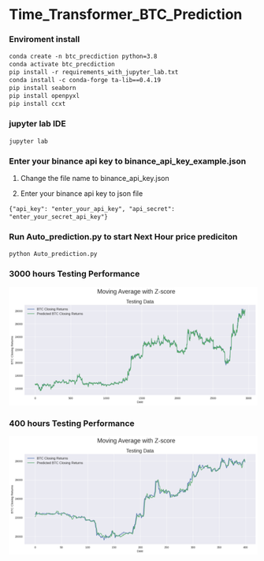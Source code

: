 # Time_Transformer_BTC_Prediction

### Enviroment install

```
conda create -n btc_precdiction python=3.8
conda activate btc_precdiction
pip install -r requirements_with_jupyter_lab.txt
conda install -c conda-forge ta-lib==0.4.19
pip install seaborn
pip install openpyxl
pip install ccxt
```
### jupyter lab IDE
```
jupyter lab
```

### Enter your binance api key to binance_api_key_example.json

1. Change the file name to binance_api_key.json 

2. Enter your binance api key to json file
```
{"api_key": "enter_your_api_key", "api_secret": "enter_your_secret_api_key"}
```

### Run Auto_prediction.py to start Next Hour price prediciton 

```
python Auto_prediction.py
```

### 3000 hours Testing Performance

![image](https://github.com/Rainman5042/Time_Transformer_BTC_Prediction/blob/main/testing_performance.png)

### 400 hours Testing Performance
![image](https://github.com/Rainman5042/Time_Transformer_BTC_Prediction/blob/main/400_testing_performance.png)
